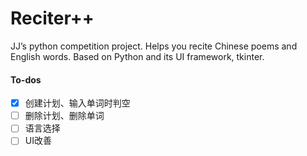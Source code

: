 # Reciter++
JJ’s python competition project. Helps you recite Chinese poems and English words. Based on Python and its UI framework, tkinter.
#### To-dos
- [x] 创建计划、输入单词时判空
- [ ] 删除计划、删除单词
- [ ] 语言选择
- [ ] UI改善
